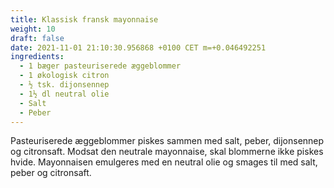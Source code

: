 ```yaml
---
title: Klassisk fransk mayonnaise
weight: 10
draft: false
date: 2021-11-01 21:10:30.956868 +0100 CET m=+0.046492251
ingredients:
  - 1 bæger pasteuriserede æggeblommer
  - 1 økologisk citron
  - ½ tsk. dijonsennep
  - 1½ dl neutral olie
  - Salt
  - Peber
---
```




Pasteuriserede æggeblommer piskes sammen med salt, peber, dijonsennep og
citronsaft. Modsat den neutrale mayonnaise, skal blommerne ikke piskes
hvide. Mayonnaisen emulgeres med en neutral olie og smages til med salt,
peber og citronsaft.

